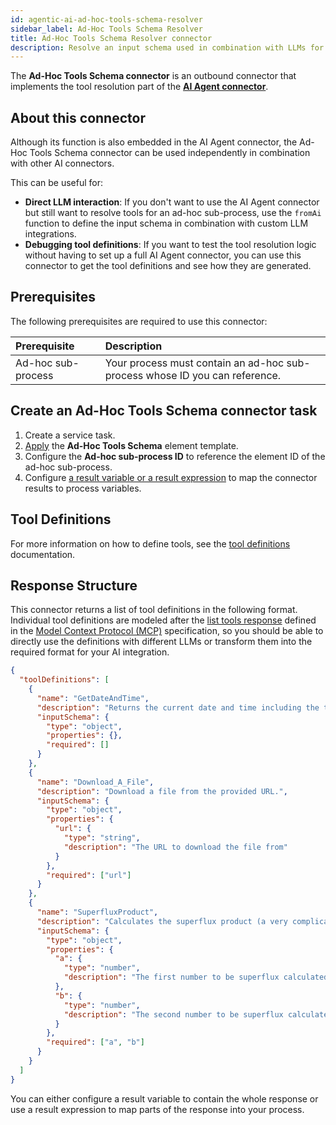 ```yaml
---
id: agentic-ai-ad-hoc-tools-schema-resolver
sidebar_label: Ad-Hoc Tools Schema Resolver
title: Ad-Hoc Tools Schema Resolver connector
description: Resolve an input schema used in combination with LLMs for activities defined within an ad-hoc sub-process.
---
```


The **Ad-Hoc Tools Schema connector** is an outbound connector that implements the tool resolution part of
the [**AI Agent connector**](./agentic-ai-aiagent.md).

## About this connector

Although its function is also embedded in the AI Agent connector, the Ad-Hoc Tools Schema connector can be used independently in combination with other AI connectors.

This can be useful for:

- **Direct LLM interaction**: If you don't want to use the AI Agent connector but still want to resolve tools
  for an ad-hoc sub-process, use the `fromAi` function to define the input schema in combination with custom LLM
  integrations.
- **Debugging tool definitions**: If you want to test the tool resolution logic without having to set up a full AI Agent
  connector, you can use this connector to get the tool definitions and see how they are generated.

## Prerequisites

The following prerequisites are required to use this connector:

| Prerequisite       | Description                                                                 |
| :----------------- | :-------------------------------------------------------------------------- |
| Ad-hoc sub-process | Your process must contain an ad-hoc sub-process whose ID you can reference. |

## Create an Ad-Hoc Tools Schema connector task

1. Create a service task.
2. [Apply](../use-connectors/outbound.md) the **Ad-Hoc Tools Schema** element template.
3. Configure the **Ad-hoc sub-process ID** to reference the element ID of the ad-hoc sub-process.
4. Configure [a result variable or a result expression](../use-connectors/index.md#variableresponse-mapping) to map the
   connector results to process variables.

## Tool Definitions

For more information on how to define tools, see the [tool definitions](agentic-ai-aiagent-tool-definitions.md#tool-definitions) documentation.

## Response Structure

This connector returns a list of tool definitions in the following format. Individual tool definitions are modeled after
the [list tools response](https://modelcontextprotocol.io/specification/2025-03-26/server/tools#listing-tools) defined
in the [Model Context Protocol (MCP)](https://modelcontextprotocol.io/) specification, so you should be able to directly
use the definitions with different LLMs or transform them into the required format for your AI integration.

```json
{
  "toolDefinitions": [
    {
      "name": "GetDateAndTime",
      "description": "Returns the current date and time including the timezone.",
      "inputSchema": {
        "type": "object",
        "properties": {},
        "required": []
      }
    },
    {
      "name": "Download_A_File",
      "description": "Download a file from the provided URL.",
      "inputSchema": {
        "type": "object",
        "properties": {
          "url": {
            "type": "string",
            "description": "The URL to download the file from"
          }
        },
        "required": ["url"]
      }
    },
    {
      "name": "SuperfluxProduct",
      "description": "Calculates the superflux product (a very complicated calculation) given two input numbers.",
      "inputSchema": {
        "type": "object",
        "properties": {
          "a": {
            "type": "number",
            "description": "The first number to be superflux calculated."
          },
          "b": {
            "type": "number",
            "description": "The second number to be superflux calculated."
          }
        },
        "required": ["a", "b"]
      }
    }
  ]
}
```

You can either configure a result variable to contain the whole response or use a result expression to map parts of the
response into your process.
